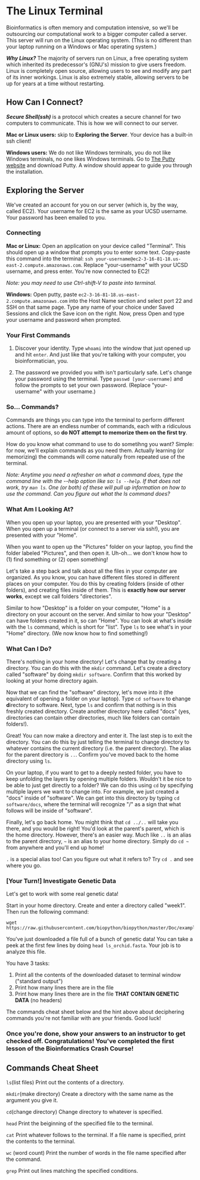 # The Linux Terminal

Bioinformatics is often memory and computation intensive, so we'll be outsourcing our computational work to a bigger computer called a server. This server will run on the Linux operating system. (This is no different than your laptop running on a Windows or Mac operating system.)

***Why Linux?*** The majority of servers run on Linux, a free operating system which inherited its predecessor's (GNU's) mission to give users freedom. Linux is completely open source, allowing users to see and modify any part of its inner workings. Linux is also extremely stable, allowing servers to be up for years at a time without restarting.

## How Can I Connect?

***Secure Shell(ssh)*** is a protocol which creates a secure channel for two computers to communicate. This is how we will connect to our server.

**Mac or Linux users:** skip to **Exploring the Server**. Your device has a built-in ssh client!

**Windows users:** We do not like Windows terminals, you do not like Windows terminals, no one likes Windows terminals. Go to [The Putty website](https://www.chiark.greenend.org.uk/~sgtatham/putty/latest.html) and download Putty. A window should appear to guide you through the installation.

## Exploring the Server

We've created an account for you on our server (which is, by the way, called EC2). Your username for EC2 is the same as your UCSD username. Your password has been emailed to you.

### Connecting

**Mac or Linux:** Open an application on your device called "Terminal". This should open up a window that prompts you to enter some text. Copy-paste this command into the terminal: ```ssh your-username@ec2-3-16-81-18.us-east-2.compute.amazonaws.com```. Replace "your-username" with your UCSD username, and press enter. You're now connected to EC2!

*Note: you may need to use Ctrl-shift-V to paste into terminal.*

**Windows:** Open putty, paste ```ec2-3-16-81-18.us-east-2.compute.amazonaws.com``` into the Host Name section and select port 22 and SSH on that same page. Type any name of your choice under Saved Sessions and click the Save icon on the right. Now, press Open and type your username and password when prompted. 

### Your First Commands

1. Discover your identity. Type `whoami` into the window that just opened up and hit `enter`. And just like that you're talking
with your computer, you bioinformatician, you.

2. The password we provided you with isn't particularly safe. Let's change your password using the terminal. Type ```passwd [your-username]``` and follow the prompts to set your own password. (Replace "your-username" with your username.)

### So... Commands?

Commands are things you can type into the terminal to perform different actions. There are an endless number of commands, each with a ridiculous amount of options, so **do NOT attempt to memorize them on the first try**. 

How do you know what command to use to do sometihng you want? Simple: for now, we'll explain commands as you need them. Actually learning (or memorizing) the commands will come naturally from repeated use of the terminal.

*Note: Anytime you need a refresher on what a command does, type the command line with the --help option like so: ```ls --help```. If that does not work, try ```man ls```. One (or both) of these will pull up information on how to use the command. Can you figure out what the ls command does?*

### What Am I Looking At?

When you open up your laptop, you are presented with your "Desktop". When you open up a terminal (or connect to a server via ssh!), you are presented with your "Home".

When you want to open up the "Pictures" folder on your laptop, you find the folder labeled "Pictures", and then open it. Uh-oh... we don't know how to (1) find something or (2) open something!

Let's take a step back and talk about all the files in your computer are organized. As you know, you can have different files stored in different places on your computer. You do this by creating folders (inside of other folders), and creating files inside of them. This is **exactly how our server works**, except we call folders "directories".

Similar to how "Desktop" is a folder on your computer, "Home" is a directory on your account on the server. And similar to how your "Desktop" can have folders created in it, so can "Home". You can look at what's inside with the `ls` command, which is short for "list". Type `ls` to see what's in your "Home" directory. (We now know how to find something!)

### What Can I Do?

There's nothing in your home directory! Let's change that by creating a directory. You can do this with the `mkdir` command. Let's create a directory called "software" by doing `mkdir software`. Confirm that this worked by looking at your home directory again.

Now that we can find the "software" directory, let's move into it (the equivalent of opening a folder on your laptop). Type `cd software` to **c**hange **d**irectory to software. Next, type `ls` and confirm that nothing is in this freshly created directory. Create another directory here called "docs" (yes, directories can contain other directories, much like folders can contain folders!).

Great! You can now make a directory and enter it. The last step is to exit the directory. You can do this by just telling the terminal to change directory to whatever contains the current directory (i.e. the parent directory). The alias for the parent directory is `..`. Confirm you've moved back to the home directory using `ls`.

On your laptop, if you want to get to a deeply nested folder, you have to keep unfolding the layers by opening multiple folders. Wouldn't it be nice to be able to just get directly to a folder? We can do this using `cd` by specifying multiple layers we want to change into. For example, we just created a "docs" inside of "software". We can get into this directory by typing `cd software/docs`, where the terminal will recognize "/" as a sign that what follows will be inside of "software".

Finally, let's go back home. You might think that `cd ../..` will take you there, and you would be right! You'd look at the parent's parent, which is the home directory. However, there's an easier way. Much like `..` is an alias to the parent directory, `~` is an alias to your home directory. Simply do `cd ~` from anywhere and you'll end up home!

`.` is a special alias too! Can you figure out what it refers to? Try `cd .` and see where you go.

### [Your Turn!] Investigate Genetic Data

Let's get to work with some real genetic data!

Start in your home directory. Create and enter a directory called "week1". Then run the following command:
```shell
wget https://raw.githubusercontent.com/biopython/biopython/master/Doc/examples/ls_orchid.fasta
```

You've just downloaded a file full of a bunch of genetic data! You can take a peek at the first few lines by doing `head ls_orchid.fasta`. Your job is to analyze this file.

You have 3 tasks:

1. Print all the contents of the downloaded dataset to terminal window ("standard output")
2. Print how many lines there are in the file
3. Print how many lines there are in the file **THAT CONTAIN GENETIC DATA** (no headers)

The commands cheat sheet below and the hint above about deciphering commands you're not familiar with are your friends. Good luck!

### Once you're done, show your answers to an instructor to get checked off. Congratulations! You've completed the first lesson of the Bioinformatics Crash Course!

## Commands Cheat Sheet

```ls```(list files) Print out the contents of a directory. 

```mkdir```(make directory) Create a directory with the same name as the argument you give it.

```cd```(change directory) Change directory to whatever is specified.

```head``` Print the beiginning of the specified file to the terminal.

```cat``` Print whatever follows to the terminal. If a file name is specified, print the contents to the terminal.

```wc``` (word count) Print the number of words in the file name specified after the command.

```grep``` Print out lines matching the specified conditions.
